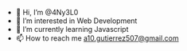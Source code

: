 - 👋 Hi, I’m @4Ny3L0
- 👀 I’m interested in Web Development
- 🌱 I’m currently learning Javascript
- 📫 How to reach me a10.gutierrez507@gmail.com

<!---
4Ny3L0/4Ny3L0 is a ✨ special ✨ repository because its `README.md` (this file) appears on your GitHub profile.
You can click the Preview link to take a look at your changes.
--->
